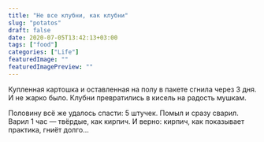 ```yaml
---
title: "Не все клубни, как клубни"
slug: "potatos"
draft: false
date: 2020-07-05T13:42:13+03:00  
tags: ["food"]
categories: ["Life"]
featuredImage: ""
featuredImagePreview: ""
---
```


Купленная картошка и оставленная на полу в пакете сгнила через 3 дня. И не жарко было. Клубни превратились в кисель на радость мушкам.
<!--more-->
Половину всё же удалось спасти: 5 штучек. Помыл и сразу сварил.  
Варил 1 час — твёрдые, как кирпич. И верно: кирпич, как показывает практика, гниёт долго…  
